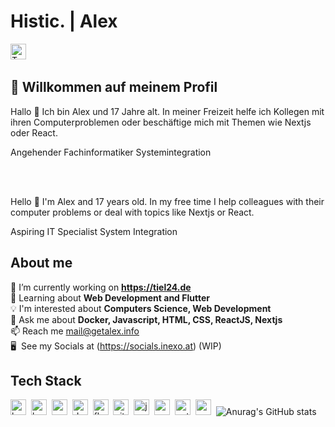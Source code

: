 # Histic. | Alex
<a href="https://twitter.com/haloneva_" target="_blank"><img src="https://img.shields.io/badge/Twitter-1DA1F2?style=flat&logo=twitter&logoColor=white" alt="Twitter Badge" height="25"></a>&nbsp;

## 👋 Willkommen auf meinem Profil
Hallo 👋 Ich bin Alex und 17 Jahre alt. In meiner Freizeit helfe ich Kollegen mit ihren Computerproblemen oder beschäftige mich mit Themen wie Nextjs oder React. 

Angehender Fachinformatiker Systemintegration

<br/><br/>

Hello 👋 I'm Alex and 17 years old. In my free time I help colleagues with their computer problems or deal with topics like Nextjs or React. 

Aspiring IT Specialist System Integration

## About me
🔭&nbsp;I’m currently working on **https://tiel24.de**
<br/>🌱&nbsp;Learning about **Web Development and Flutter**
<br/>💡&nbsp;I'm interested about **Computers Science, Web Development**
<br/>💬&nbsp;Ask me about **Docker, Javascript, HTML, CSS, ReactJS, Nextjs**
<br/>📫&nbsp;Reach me mail@getalex.info
<br/>🖥&nbsp; See my Socials at (https://socials.inexo.at) (WIP)

## Tech Stack
<img src="https://img.shields.io/badge/Bash-05122A?style=flat&logo=gnu-bash" alt="bash Badge" height="25">&nbsp;
<img src="https://img.shields.io/badge/Bootstrap-05122A?style=flat&logo=bootstrap" alt="bootstrap Badge" height="25">&nbsp;
<img src="https://img.shields.io/badge/Css3-05122A?style=flat&logo=css3" alt="css3 Badge" height="25">&nbsp;
<img src="https://img.shields.io/badge/Docker-05122A?style=flat&logo=docker" alt="docker Badge" height="25">&nbsp;
<img src="https://img.shields.io/badge/Flutter-05122A?style=flat&logo=flutter" alt="flutter Badge" height="25">&nbsp;
<img src="https://img.shields.io/badge/Git-05122A?style=flat&logo=git" alt="git Badge" height="25">&nbsp;
<img src="https://img.shields.io/badge/Javascript-05122A?style=flat&logo=javascript" alt="javascript Badge" height="25">&nbsp;
<img src="https://img.shields.io/badge/Nodejs-05122A?style=flat&logo=node.js" alt="nodejs Badge" height="25">&nbsp;
<img src="https://img.shields.io/badge/Python-05122A?style=flat&logo=python" alt="python Badge" height="25">&nbsp;
<img src="https://img.shields.io/badge/React-05122A?style=flat&logo=react" alt="react Badge" height="25">&nbsp;
![Anurag's GitHub stats](https://github-readme-stats.vercel.app/api?username=Haloneva&show_icons=true&theme=dracula)

